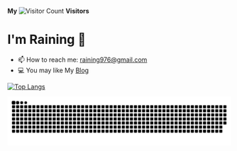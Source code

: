 
**My** ![Visitor Count](https://profile-counter.glitch.me/yogurt-alpaca/count.svg) **Visitors**

# I'm Raining 👋

- 📫 How to reach me: raining976@gmail.com
- 💻 You may like My [Blog](https://www.raining976.top)

[![Top Langs](https://github-readme-stats.vercel.app/api/top-langs/?username=raining976&layout=compact)](https://github.com/anuraghazra/github-readme-stats)

![亮色](https://raw.githubusercontent.com/raining976/raining976/df18a4a2fb544d5fc0e692f98c3436e9dccaa547/github-contribution-grid-snake.svg#gh-light-mode-only)
